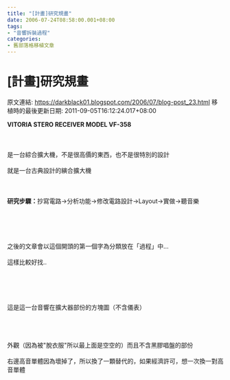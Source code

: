 ```yaml
---
title: "[計畫]研究規畫"
date: 2006-07-24T08:58:00.001+08:00
tags: 
- "音響拆裝過程"
categories:
- 舊部落格移植文章
---
```


# [計畫]研究規畫

原文連結: https://darkblack01.blogspot.com/2006/07/blog-post_23.html
移植時的最後更新日期: 2011-09-05T16:12:24.017+08:00

<strong>VITORIA STERO RECEIVER MODEL VF-358<br /><br /><br /><br /></strong>是一台綜合擴大機，不是很高價的東西，也不是很特別的設計<br /><br />就是一台古典設計的縯合擴大機<br /><br /><br /><br /><strong>研究步驟：</strong>抄寫電路→分析功能→修改電路設計→Layout→實做→聽音樂<br /><br /><a name='more'></a><br /><br /><br /><br />之後的文章會以這個開頭的第一個字為分類放在「過程」中...<br /><br />這樣比較好找..<br /><br /><br /><br /><br /><br />這是這一台音響在擴大器部份的方塊圖（不含儀表）<br /><br /><img alt="" src="http://pic48.pic.wretch.cc/photos/11/d/darkblack3/1/1955190124.jpg" /><br /><br /><br /><br />外觀（因為被"脫衣服"所以最上面是空空的）而且不含黑膠唱盤的部份<br /><br />右邊高音單體因為壞掉了，所以換了一顆替代的，如果經濟許可，想一次換一對高音單體<br /><br /><img alt="" src="http://pic48.pic.wretch.cc/photos/11/d/darkblack3/1/1955190128.jpg" /><br /><br /><br />
